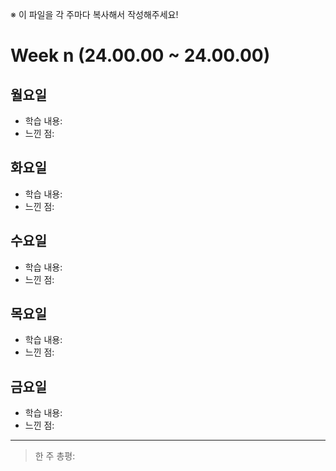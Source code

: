 ※ 이 파일을 각 주마다 복사해서 작성해주세요!

# Week n (24.00.00 ~ 24.00.00)

## 월요일
- 학습 내용:
- 느낀 점:

## 화요일
- 학습 내용:
- 느낀 점:

## 수요일
- 학습 내용:
- 느낀 점:

## 목요일
- 학습 내용:
- 느낀 점:

## 금요일
- 학습 내용:
- 느낀 점:

---
> 한 주 총평: